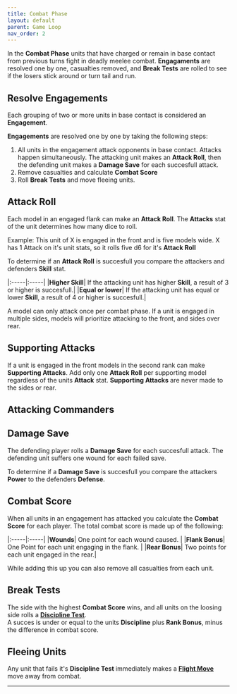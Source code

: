 ```yaml
---
title: Combat Phase
layout: default
parent: Game Loop
nav_order: 2
---
```


<link rel="stylesheet" href="../../style.css">

In the **Combat Phase** units that have charged or remain in base contact from previous turns fight in deadly meelee combat. **Engagaments** are resolved one by one, casualties removed, and **Break Tests** are rolled to see if the losers stick around or turn tail and run.

## Resolve Engagements
Each grouping of two or more units in base contact is considered an **Engagement**.

**Engagements** are resolved one by one by taking the following steps:

1. All units in the engagement attack opponents in base contact. Attacks happen simultaneously. The attacking unit makes an **Attack Roll**, then the defending unit makes a **Damage Save** for each succesfull attack.
2. Remove casualties and calculate **Combat Score**
3. Roll **Break Tests** and move fleeing units.

## Attack Roll
Each model in an engaged flank can make an **Attack Roll**. The **Attacks** stat of the unit determines how many dice to roll.

Example: This unit of X is engaged in the front and is five models wide. X has 1 Attack on it's unit stats, so it rolls five d6 for it's **Attack Roll**

To determine if an **Attack Roll** is succesfull you compare the attackers and defenders **Skill** stat. 

|:-----|:-----|
|**Higher Skill**| If the attacking unit has higher **Skill**, a result of 3 or higher is succesfull.|
|**Equal or lower**| If the attacking unit has equal or lower **Skill**, a result of 4 or higher is succesfull.|

A model can only attack once per combat phase. If a unit is engaged in multiple sides, models will prioritize attacking to the front, and sides over rear.

## Supporting Attacks
If a unit is engaged in the front models in the second rank can make **Supporting Attacks**. Add only one **Attack Roll** per supporting model regardless of the units **Attack** stat. **Supporting Attacks** are never made to the sides or rear.

## Attacking Commanders

## Damage Save
The defending player rolls a **Damage Save** for each succesfull attack. The defending unit suffers one wound for each failed save. 

To determine if a **Damage Save** is succesfull you compare the attackers **Power**  to the defenders **Defense**.

## Combat Score
When all units in an engagement has attacked you calculate the **Combat Score** for each player. The total combat score is made up of the following:

|:-----|:-----|
|**Wounds**| One point for each wound caused. |
|**Flank Bonus**| One Point for each unit engaging in the flank. |
|**Rear Bonus**| Two points for each unit engaged in the rear.|

While adding this up you can also remove all casualties from each unit.

## Break Tests
The side with the highest **Combat Score** wins, and all units on the loosing side rolls a **[Discipline Test]**.  
A succes is under or equal to the units **Discipline** plus **Rank Bonus**, minus the difference in combat score.

## Fleeing Units
Any unit that fails it's **Discipline Test** immediately makes a **[Flight Move]** move away from combat.


----

[Discipline Test]: ../UnitTypes#Discipline-and-Rank-Bonus
[Flight Move]: ../UnitTypes#Flight-Move
